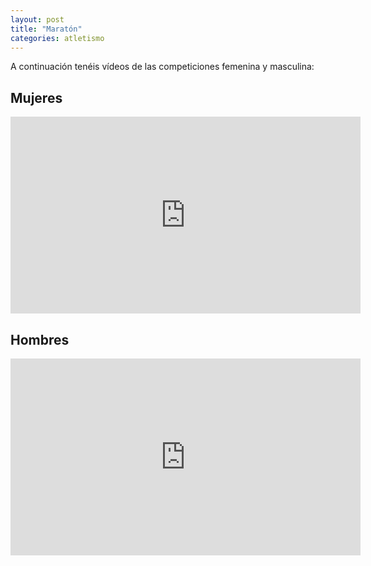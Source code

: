 ```yaml
---
layout: post
title: "Maratón"
categories: atletismo
---
```


A continuación tenéis vídeos de las competiciones femenina y masculina:

## Mujeres

<iframe width="560" height="315" src="https://www.youtube.com/embed/DsBOYOi5pds" frameborder="0" allow="accelerometer; autoplay; encrypted-media; gyroscope; picture-in-picture" allowfullscreen></iframe>

## Hombres

<iframe width="560" height="315" src="https://www.youtube.com/embed/FpoDmkZFAEI" frameborder="0" allow="accelerometer; autoplay; encrypted-media; gyroscope; picture-in-picture" allowfullscreen></iframe>
